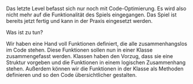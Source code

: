 Das letzte Level befasst sich nur noch mit Code-Optimierung. Es wird also nicht mehr auf die Funktionalität des Spiels eingegangen. Das Spiel ist bereits jetzt fertig und kann in der Praxis eingesetzt werden.

Was ist zu tun?

Wir haben eine Hand voll Funktionen definiert, die alle zusammenhangslos im Code stehen. Diese Funktionen sollen nun in einer Klasse zusammengefasst werden. Klassen haben den Vorzug, dass sie eine Struktur vorgeben und die Funktionen in einem logischen Zusammenhang stehen. Außerdem können wir die Funktionen in der Klasse als Methoden definieren und so den Code übersichtlicher gestalten.